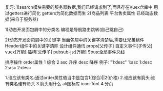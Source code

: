 复习:
1)search模块需要的服务器数据,我们已经请求到了,而且存在Vuex仓库中
用过getters进行简化 getters为简化数据而生
2)商品列表 平台售卖属性 已经动态数据(来自于服务器)

1)动态开发面包屑中的分类名
编程是导航路由跳转(自己跳自己)

2)动态开发面包屑中的关键字
当面包屑中的关键字清楚后,需要让兄弟组件Header组件中的关键字清除
设计组件通讯
props[父传子]
自定义事件[子传父]
vuex[万能]
插槽[父传子]
pubsub-js:[万能]
$bus:全局事件总线

排序操作 order属性
1 综合 2 asc 升序 desc 降序
例子: "1:desc"
1:asc
1:desc
2:asc
2:desc

1.谁应该有类名:通过order属性值当中是包含1(综合)||2(价格)
2.谁应该有箭头:谁有类名谁有箭头
3.箭头用什么 ali图标库 icon-font
4.分页 

